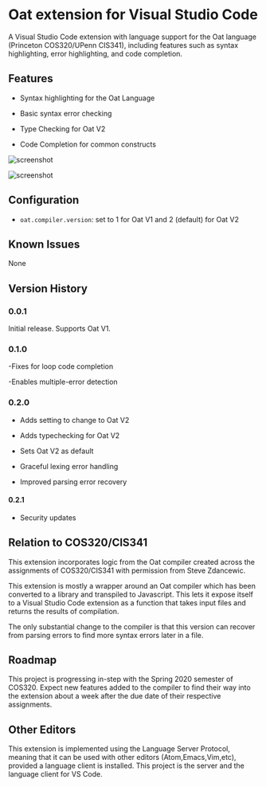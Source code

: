 # Oat extension for Visual Studio Code

A Visual Studio Code extension with language support for the Oat language (Princeton COS320/UPenn CIS341), including features such as syntax highlighting, error highlighting, and code completion.

## Features

- Syntax highlighting for the Oat Language

- Basic syntax error checking

- Type Checking for Oat V2

- Code Completion for common constructs

![screenshot](images/island_counting.jpg)

![screenshot](images/errors.jpg)

## Configuration

- `oat.compiler.version`: set to 1 for Oat V1 and 2 (default) for Oat V2

## Known Issues

None

## Version History

### 0.0.1

Initial release.  Supports Oat V1.

### 0.1.0

-Fixes for loop code completion

-Enables multiple-error detection

### 0.2.0

- Adds setting to change to Oat V2

- Adds typechecking for Oat V2

- Sets Oat V2 as default

- Graceful lexing error handling

- Improved parsing error recovery

#### 0.2.1

- Security updates

## Relation to COS320/CIS341

This extension incorporates logic from the Oat compiler created across the assignments of COS320/CIS341 with permission from Steve Zdancewic.

This extension is mostly a wrapper around an Oat compiler which has been converted to a library and transpiled to Javascript.  This lets it expose itself to a Visual Studio Code extension as a function that takes input files and returns the results of compilation.

The only substantial change to the compiler is that this version can recover from parsing errors to find more syntax errors later in a file.

## Roadmap

This project is progressing in-step with the Spring 2020 semester of COS320.  Expect new features added to the compiler to find their way into the extension about a week after the due date of their respective assignments.

## Other Editors

This extension is implemented using the Language Server Protocol, meaning that it can be used with other editors (Atom,Emacs,Vim,etc), provided a language client is installed.  This project is the server and the language client for VS Code.
